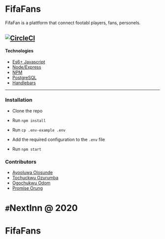 # FifaFans
FifaFan is a plattform that connect footabl players, fans, personels.

[![CircleCI](https://circleci.com/bb/kodehauzteam/mediamall-backend.svg?style=svg)](https://circleci.com/bb/kodehauzteam/mediamall-backend)
---

#### Technologies

- [Es6+ Javascript](https://www.ecma-international.org/ecma-262/9.0/index.html)
- [Node/Express](https://nodejs.org/en/)
- [NPM](npmjs.com)
- [PostgreSQL](https://www.postgresql.org/)
- [Handlebars](https://handlebarsjs.com/)

---

### Installation

- Clone the repo

- Run `npm install`

- Run `cp .env-example .env`

- Add the required configuration to the `.env` file

- Run `npm start`


### Contributors

- [Ayooluwa Olosunde](https://github.com/lovisgod)
- [Tochuckwu Ozurumba](https://github.com/Tueloper)
- [Ogochukwu Odom](https://github.com/odomfavour)
- [Promise Orung](https://github.com/Orung)

`#`NextInn @ 2020
==============

# FifaFans
